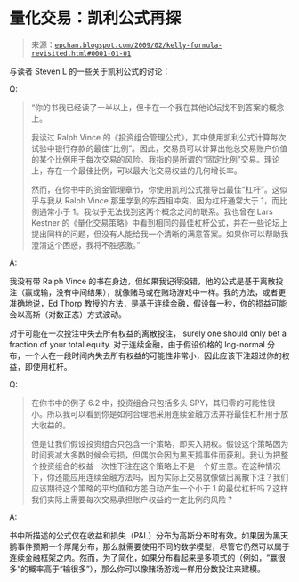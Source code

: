 <!--yml

分类：未分类

日期：2024-05-12 19:18:48

-->

# 量化交易：凯利公式再探

> 来源：[`epchan.blogspot.com/2009/02/kelly-formula-revisited.html#0001-01-01`](http://epchan.blogspot.com/2009/02/kelly-formula-revisited.html#0001-01-01)

与读者 Steven L 的一些关于凯利公式的讨论：

Q:

> “你的书我已经读了一半以上，但卡在一个我在其他论坛找不到答案的概念上。
> 
> 我读过 Ralph Vince 的《投资组合管理公式》，其中使用凯利公式计算每次试验中银行存款的最佳“比例”。因此，交易员可以计算出他总交易账户价值的某个比例用于每次交易的风险。我指的是所谓的“固定比例”交易。理论上，存在一个最佳比例，可以最大化交易权益的几何增长率。
> 
> 然而，在你书中的资金管理章节，你使用凯利公式推导出最佳“杠杆”。这似乎与我从 Ralph Vince 那里学到的东西相冲突，因为杠杆通常大于 1，而比例通常小于 1。我似乎无法找到这两个概念之间的联系。我也曾在 Lars Kestner 的《量化交易策略》中看到相同的最佳杠杆公式，并在一些论坛上提出同样的问题，但没有人能给我一个清晰的满意答案。如果你可以帮助我澄清这个困惑，我将不胜感激。”

A:

我没有带 Ralph Vince 的书在身边，但如果我记得没错，他的公式是基于离散投注（赢或输，没有中间结果），就像赌马或在赌场游戏中一样。我的方法，或者更准确地说，Ed Thorp 教授的方法，是基于连续金融，假设每一秒，你的损益可能会以高斯（对数正态）方式波动。

对于可能在一次投注中失去所有权益的离散投注， surely one should only bet a fraction of your total equity. 对于连续金融，由于假设价格的 log-normal 分布，一个人在一段时间内失去所有权益的可能性非常小，因此应该下注超过你的权益，即使用杠杆。

Q:

> 在你书中的例子 6.2 中，投资组合只包括多头 SPY，其归零的可能性很小。所以我可以看到你是如何合理地采用连续金融方法并将最佳杠杆用于放大收益的。
> 
> 但是让我们假设投资组合只包含一个策略，即买入期权。假设这个策略因为时间衰减大多数时候会亏损，但偶尔会因为黑天鹅事件而获利。我认为把整个投资组合的权益一次性下注在这个策略上不是一个好主意。在这种情况下，你还能应用连续金融方法吗，因为实际上交易就像做出离散下注？我们应该期待这个策略的平均值和方差自动产生一个小于 1 的最优杠杆吗？这样我们实际上需要每次交易承担账户权益的一定比例的风险？

A:

书中所描述的公式仅在收益和损失（P&L）分布为高斯分布时有效。如果因为黑天鹅事件预期一个厚尾分布，那么就需要使用不同的数学模型，尽管它仍然可以属于连续金融框架之内。然而，为了简化，如果分布看起来是多项式的（例如，“赢很多”的概率高于“输很多”），那么你可以像赌场游戏一样用分数投注来建模。
